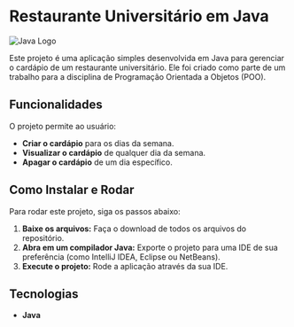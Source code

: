 # Restaurante Universitário em Java

![Java Logo](https://img.shields.io/badge/Java-ED8B00?style=for-the-badge&logo=java&logoColor=white)

Este projeto é uma aplicação simples desenvolvida em Java para gerenciar o cardápio de um restaurante universitário. Ele foi criado como parte de um trabalho para a disciplina de Programação Orientada a Objetos (POO).

## Funcionalidades

O projeto permite ao usuário:

* **Criar o cardápio** para os dias da semana.
* **Visualizar o cardápio** de qualquer dia da semana.
* **Apagar o cardápio** de um dia específico.

## Como Instalar e Rodar

Para rodar este projeto, siga os passos abaixo:

1.  **Baixe os arquivos:** Faça o download de todos os arquivos do repositório.
2.  **Abra em um compilador Java:** Exporte o projeto para uma IDE de sua preferência (como IntelliJ IDEA, Eclipse ou NetBeans).
3.  **Execute o projeto:** Rode a aplicação através da sua IDE.

## Tecnologias

* **Java**


